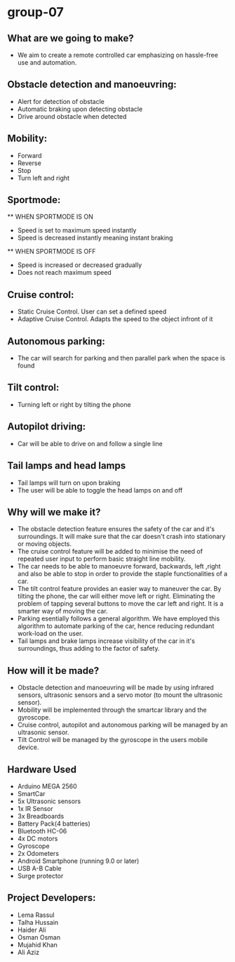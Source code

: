 # group-07
## What are we going to make?
- We aim to create a remote controlled car emphasizing on hassle-free use and automation. 

## Obstacle detection and manoeuvring:
* Alert for detection of obstacle
* Automatic braking upon detecting obstacle 
* Drive around obstacle when detected

## Mobility:
* Forward
* Reverse
* Stop
* Turn left and right

## Sportmode: 
 ** WHEN SPORTMODE IS ON
* Speed is set to maximum speed instantly
* Speed is decreased instantly meaning instant braking

 ** WHEN SPORTMODE IS OFF
* Speed is increased or decreased gradually 
* Does not reach maximum speed

## Cruise control:
* Static Cruise Control. User can set a defined speed
* Adaptive Cruise Control. Adapts the speed to the object infront of it

## Autonomous parking:
* The car will search for parking and then parallel park when the space is found

## Tilt control: 
* Turning left or right by tilting the phone 

## Autopilot driving: 
* Car will be able to drive on and follow a single line

## Tail lamps and head lamps
* Tail lamps will turn on upon braking
* The user will be able to toggle the head lamps on and off

## Why will we make it?
* The obstacle detection feature ensures the safety of the car and it's surroundings. It will make sure that the car doesn't crash into stationary or moving objects.
* The cruise control feature will be added to minimise the need of repeated user input to perform basic straight line mobility. 
* The car needs to be able to manoeuvre forward, backwards, left ,right and also be able to stop in order to provide the staple functionalities of a car. 
* The tilt control feature provides an easier way to maneuver the car. By tilting the phone, the car will either move left or right. Eliminating the problem of tapping several buttons to move the car left and right. It is a smarter way of moving the car.
* Parking esentially follows a general algorithm. We have employed this algorithm to automate parking of the car, hence reducing redundant work-load on the user. 
* Tail lamps and brake lamps increase visibility of the car in it's surroundings, thus adding to the factor of safety. 

## How will it be made?
* Obstacle detection and manoeuvring will be made by using infrared sensors, ultrasonic sensors and a servo motor (to mount the ultrasonic sensor).
* Mobility will be implemented through the smartcar library and the gyroscope.
* Cruise control, autopilot and autonomous parking will be managed by an ultrasonic sensor.
* Tilt Control will be managed by the gyroscope in the users mobile device.

## Hardware Used
- Arduino MEGA 2560
- SmartCar
- 5x Ultrasonic sensors 
- 1x IR Sensor 
- 3x Breadboards
- Battery Pack(4 batteries)
- Bluetooth HC-06
- 4x DC motors
- Gyroscope
- 2x Odometers
- Android Smartphone (running 9.0 or later) 
- USB A-B Cable
- Surge protector 

## Project Developers:  
- Lema Rassul
- Talha Hussain
- Haider Ali
- Osman Osman
- Mujahid Khan
- Ali Aziz




